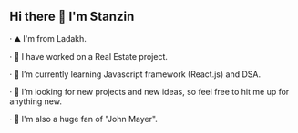 Hi there 👋 I'm Stanzin
-------------------------------------------------------------------------------------------------------------------------------------------------------------
· ⛰  I'm from Ladakh.  

· 🔭 I have worked  on a Real Estate project.


· 🌱 I’m currently learning Javascript framework (React.js) and DSA.

· 👯 I’m looking for new projects and new ideas, so feel free to hit me up for anything new.

· 🎸 I'm also a huge fan of "John Mayer".





